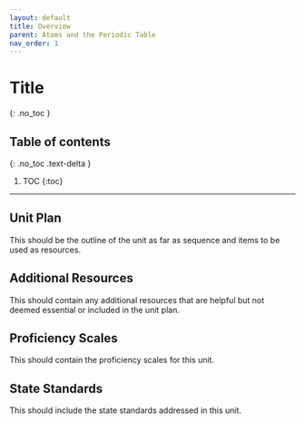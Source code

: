 ```yaml
---
layout: default
title: Overview
parent: Atoms and the Periodic Table
nav_order: 1
---
```


# Title
{: .no_toc }

<!-- table of contents for the page -->
## Table of contents
{: .no_toc .text-delta }

1. TOC
{:toc}

---

## Unit Plan
This should be the outline of the unit as far as sequence and items to be used as resources.

## Additional Resources
This should contain any additional resources that are helpful but not deemed essential or included in the unit plan.

## Proficiency Scales
This should contain the proficiency scales for this unit.

## State Standards
This should include the state standards addressed in this unit.
